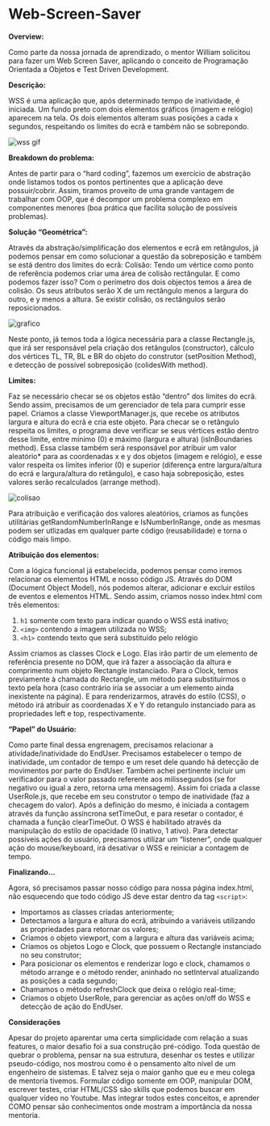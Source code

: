 # Web-Screen-Saver

**Overview:**

Como parte da nossa jornada de aprendizado, o mentor William solicitou para fazer um Web Screen Saver, aplicando o conceito de Programação Orientada a Objetos e Test Driven Development.

**Descrição:**

WSS é uma aplicação que, após determinado tempo de inatividade, é iniciada. Um fundo preto com dois elementos gráficos (imagem e relógio) aparecem na tela. Os dois elementos alteram suas posições a cada x segundos, respeitando os limites do ecrã e também não se sobrepondo.

![wss gif](https://github.com/andreandrade13/Web-Screen-Saver/blob/main/wss1.png)

**Breakdown do problema:**

Antes de partir para o “hard coding”, fazemos um exercício de abstração onde listamos todos os pontos pertinentes que a aplicação deve possuir/cobrir. Assim, tiramos proveito de uma grande vantagem de trabalhar com OOP, que é decompor um problema complexo em componentes menores (boa prática que facilita solução de possíveis problemas).

**Solução “Geométrica”:**

Através da abstração/simplificação dos elementos e ecrã em retângulos, já podemos pensar em como solucionar a questão da sobreposição e também se está dentro dos limites do ecrã:
Colisão: Tendo um vértice como ponto de referência podemos criar uma área de colisão rectângular. E como podemos fazer isso? Com o perímetro dos dois objectos temos a área de colisão. Os seus atributos serão X de um rectângulo menos a largura do outro, e y menos a altura. Se existir colisão, os rectângulos serão reposicionados.

![grafico](https://github.com/andreandrade13/Web-Screen-Saver/blob/main/coordenadas.jpg)

Neste ponto, já temos toda a lógica necessária para a classe Rectangle.js, que irá ser responsável pela criação dos retângulos (constructor), cálculo dos vértices TL, TR, BL e BR do objeto do construtor (setPosition Method), e detecção de possível sobreposição (colidesWith method).

**Limites:**

Faz se necessário checar se os objetos estão “dentro” dos limites do ecrã. Sendo assim, precisamos de um gerenciador de tela para cumprir esse papel. Criamos a classe ViewportManager.js, que recebe os atributos largura e altura do ecrã e cria este objeto. Para checar se o retângulo respeita os limites, o programa deve verificar se seus vértices estão dentro desse limite, entre mínimo (0) e máximo (largura e altura) (isInBoundaries method). Essa classe também será responsável por atribuir um valor aleatório* para as coordenadas x e y dos objetos (imagem e relógio), e esse valor respeita os limites inferior (0) e superior (diferença entre largura/altura do ecrá e largura/altura do retângulo), e caso haja sobreposição, estes valores serão recalculados (arrange method).

![colisao](https://github.com/andreandrade13/Web-Screen-Saver/blob/main/colisao.png)

Para atribuição e verificação dos valores aleatórios, criamos as funções utilitárias getRandomNumberInRange e IsNumberInRange, onde as mesmas podem ser utlizadas em qualquer parte código (reusabilidade) e torna o código mais limpo.

**Atribuição dos elementos:**

Com a lógica funcional já estabelecida, podemos pensar como iremos relacionar os elementos HTML e nosso código JS. Através do DOM (Document Object Model), nós podemos alterar, adicionar e excluir estilos de eventos e elementos HTML. Sendo assim, criamos nosso index.html com três elementos:
1. `h1` somente com texto para indicar quando o WSS está inativo;
1. `<img>` contendo a imagem utilizada no WSS;
1. `<h1>` contendo texto que será substituído pelo relógio
  
 Assim criamos as classes Clock e Logo. Elas irão partir de um elemento de referência presente no DOM, que irá fazer a associação da altura e comprimento num objeto Rectangle instanciado. Para o Clock, temos previamente à chamada do Rectangle, um método para substituirmos o texto pela hora (caso contrário iria se associar a um elemento ainda inexistente na página). E para renderizarmos, através do estilo (CSS), o método irá atribuir as coordenadas X e Y do retangulo instanciado para as propriedades left e top, respectivamente.

**“Papel” do Usuário:**
  
Como parte final dessa engrenagem, precisamos relacionar a atividade/inatividade do EndUser. Precisamos estabelecer o tempo de inatividade, um contador de tempo e um reset dele quando há detecção de movimentos por parte do EndUser. Também achei pertinente incluir um verificador para o valor passado referente aos milissegundos (se for negativo ou igual a zero, retorna uma mensagem). Assim foi criada a classe UserRole.js, que recebe em seu construtor o tempo de inatividade (faz a checagem do valor). Após a definição do mesmo, é iniciada a contagem através da função assíncrona setTimeOut, e para resetar o contador, é chamada a função clearTimeOut. O WSS é habilitado através da manipulação do estilo de opacidade (0 inativo, 1 ativo). Para detectar possíveis ações do usuário, precisamos utilizar um “listener”, onde qualquer ação do mouse/keyboard, irá desativar o WSS e reiniciar a contagem de tempo.
  
**Finalizando…**
  
Agora, só precisamos passar nosso código para nossa página index.html, não esquecendo que todo código JS deve estar dentro da tag `<script>`:

* Importamos as classes criadas anteriormente;
* Detectamos a largura e altura do ecrã, atribuindo a variáveis utilizando as propriedades para retornar os valores;
* Criamos o objeto viewport, com a largura e altura das variáveis acima;
* Criamos os objetos Logo e Clock, que possuem o Rectangle instanciado no seu construtor;
* Para posicionar os elementos e renderizar logo e clock, chamamos o método arrange e o método render, aninhado no setInterval atualizando as posições a cada segundo;
* Chamamos o método refreshClock que deixa o relógio real-time;
* Criamos o objeto UserRole, para gerenciar as ações on/off do WSS e detecção de ação do EndUser.

**Considerações**
  
Apesar do projeto aparentar uma certa simplicidade com relação a suas features, o maior desafio foi a sua construção pré-código. Toda questão de quebrar o problema, pensar na sua estrutura, desenhar os testes e utilizar pseudo-código, nos mostrou como é o pensamento alto nível de um engenheiro de sistemas. E talvez seja o maior ganho que eu e meu colega de mentoria tivemos. Formular código somente em OOP, manipular DOM, escrever testes, criar HTML/CSS são skills que podemos buscar em qualquer vídeo no Youtube. Mas integrar todos estes conceitos, e aprender COMO pensar são conhecimentos onde mostram a importância da nossa mentoria.


  
